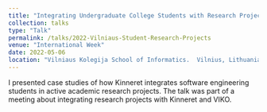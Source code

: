 ```yaml
---
title: "Integrating Undergraduate College Students with Research Projects"
collection: talks
type: "Talk"
permalink: /talks/2022-Vilniaus-Student-Research-Projects
venue: "International Week"
date: 2022-05-06
location: "Vilniaus Kolegija School of Informatics.  Vilnius, Lithuania"
---
```


I presented case studies of how Kinneret integrates software engineering students in active academic research projects. The talk was part of a meeting about integrating research projects with Kinneret and VIKO.